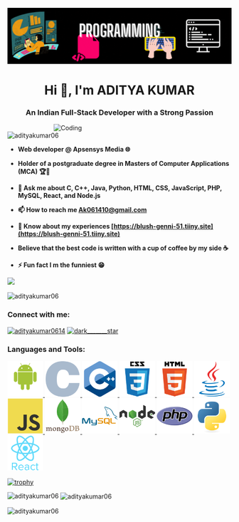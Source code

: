 ![logo](https://github.com/AdityaKumar06/AdityaKumar06/blob/main/codebanner.gif)
<h1 align="center">Hi 👋, I'm ADITYA KUMAR</h1>
<h3 align="center">An Indian Full-Stack Developer with a Strong Passion</h3>
<img align="right" alt="Coding" width="400" src="https://media2.giphy.com/media/zhYSVCirREeIZtONCI/giphy.gif">


<p align="left"> <img src="https://komarev.com/ghpvc/?username=adityakumar06&label=Profile%20views&color=0e75b6&style=flat" alt="adityakumar06" /> </p>


- **Web developer @ Apsensys Media 🌐**


- **Holder of a postgraduate degree in Masters of Computer Applications (MCA) 🏆🥇**


- **💬 Ask me about C, C++, Java, Python, HTML, CSS, JavaScript, PHP, MySQL, React, and Node.js**
  

- **📫 How to reach me <strong>Ak061410@gmail.com</strong>**
  

- **📄 Know about my experiences [https://blush-genni-51.tiiny.site](https://blush-genni-51.tiiny.site)**


- **Believe that the best code is written with a cup of coffee by my side ☕**


- **⚡ Fun fact I m the funniest 😁**



<p align="left">
   <img src="https://user-images.githubusercontent.com/74038190/225813708-98b745f2-7d22-48cf-9150-083f1b00d6c9.gif" width="500">
  <p align="left"> <img src="https://github.com/Anmol-Baranwal/Cool-GIFs-For-GitHub/assets/74038190/0db32290-c193-4b32-95dc-413ce9e446a5" alt="adityakumar06" /> </p>
   <h3 align="left">Connect with me:</h3>
<a href="https://linkedin.com/in/adityakumar0614" target="blank"><img align="center" src="https://raw.githubusercontent.com/rahuldkjain/github-profile-readme-generator/master/src/images/icons/Social/linked-in-alt.svg" alt="adityakumar0614" height="30" width="40" /></a>
<a href="https://instagram.com/dark_______star" target="blank"><img align="center" src="https://raw.githubusercontent.com/rahuldkjain/github-profile-readme-generator/master/src/images/icons/Social/instagram.svg" alt="dark_______star" height="30" width="40" /></a>
</p>


<h3 align="left">Languages and Tools:</h3>
<p align="left"> <a href="https://developer.android.com" target="_blank" rel="noreferrer"> <img src="https://raw.githubusercontent.com/devicons/devicon/master/icons/android/android-original-wordmark.svg" alt="android" width="80" height="80"/> </a> <a href="https://www.cprogramming.com/" target="_blank" rel="noreferrer"> <img src="https://raw.githubusercontent.com/devicons/devicon/master/icons/c/c-original.svg" alt="c" width="80" height="80"/> </a> <a href="https://www.w3schools.com/cpp/" target="_blank" rel="noreferrer"> <img src="https://raw.githubusercontent.com/devicons/devicon/master/icons/cplusplus/cplusplus-original.svg" alt="cplusplus" width="80" height="80"/> </a> <a href="https://www.w3schools.com/css/" target="_blank" rel="noreferrer"> <img src="https://raw.githubusercontent.com/devicons/devicon/master/icons/css3/css3-original-wordmark.svg" alt="css3" width="80" height="80"/> </a> <a href="https://www.w3.org/html/" target="_blank" rel="noreferrer"> <img src="https://raw.githubusercontent.com/devicons/devicon/master/icons/html5/html5-original-wordmark.svg" alt="html5" width="80" height="80"/> </a> <a href="https://www.java.com" target="_blank" rel="noreferrer"> <img src="https://raw.githubusercontent.com/devicons/devicon/master/icons/java/java-original.svg" alt="java" width="80" height="80"/> </a> <a href="https://developer.mozilla.org/en-US/docs/Web/JavaScript" target="_blank" rel="noreferrer"> <img src="https://raw.githubusercontent.com/devicons/devicon/master/icons/javascript/javascript-original.svg" alt="javascript" width="80" height="80"/> </a> <a href="https://www.mongodb.com/" target="_blank" rel="noreferrer"> <img src="https://raw.githubusercontent.com/devicons/devicon/master/icons/mongodb/mongodb-original-wordmark.svg" alt="mongodb" width="80" height="80"/> </a> <a href="https://www.mysql.com/" target="_blank" rel="noreferrer"> <img src="https://raw.githubusercontent.com/devicons/devicon/master/icons/mysql/mysql-original-wordmark.svg" alt="mysql" width="80" height="80"/> </a> <a href="https://nodejs.org" target="_blank" rel="noreferrer"> <img src="https://raw.githubusercontent.com/devicons/devicon/master/icons/nodejs/nodejs-original-wordmark.svg" alt="nodejs" width="80" height="80"/> </a> <a href="https://www.php.net" target="_blank" rel="noreferrer"> <img src="https://raw.githubusercontent.com/devicons/devicon/master/icons/php/php-original.svg" alt="php" width="80" height="80"/> </a> <a href="https://www.python.org" target="_blank" rel="noreferrer"> <img src="https://raw.githubusercontent.com/devicons/devicon/master/icons/python/python-original.svg" alt="python" width="80" height="80"/> </a> <a href="https://reactjs.org/" target="_blank" rel="noreferrer"> <img src="https://raw.githubusercontent.com/devicons/devicon/master/icons/react/react-original-wordmark.svg" alt="react" width="80" height="80"/> </a> </p>


<!--[![trophy](https://github-profile-trophy.vercel.app/?username=AdityaKumar06)](https://github.com/ryo-ma/github-profile-trophy)-->

[![trophy](https://github-profile-trophy.vercel.app/?username=AdityaKumar06&theme=onedark)](https://github.com/ryo-ma/github-profile-trophy)


<p><img align="left" src="https://github-readme-stats.vercel.app/api/top-langs?username=adityakumar06&show_icons=true&locale=en&layout=compact" alt="adityakumar06" /></p>

<p>&nbsp;<img align="center" src="https://github-readme-stats.vercel.app/api?username=adityakumar06&show_icons=true&locale=en" alt="adityakumar06" /></p>

<p><img align="center" src="https://github-readme-streak-stats.herokuapp.com/?user=adityakumar06&" alt="adityakumar06" /></p>


